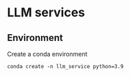 # LLM services

## Environment
Create a conda environment
```
conda create -n llm_service python=3.9
```